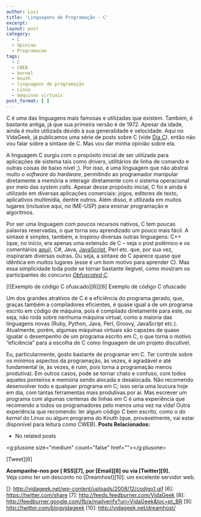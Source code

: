 ```yaml
---
author: Luiz
title: 'Linguagens de Programação - C'
excerpt:
layout: post
category:
  - C
  - Opiniao
  - Programacao
tags:
  - C
  - CWEB
  - kernel
  - knuth
  - linguagens de programação
  - Linux
  - máquinas virtuais
post_format: [ ]
---
```

C é uma das linguagens mais famosas e utilizadas que existem. Também, é bastante antiga, já que sua primeira versão é de 1972. Apesar da idade, ainda é muito utilizada devido à sua generalidade e velocidade. Aqui no VidaGeek, já publicamos uma série de posts sobre C (vide [Dia C][1]), então não vou falar sobre a sintaxe de C. Mas vou dar minha opinião sobre ela.



A linguagem C surgiu com o propósito inicial de ser utilizada para aplicações de sistema tais como *drivers*, utilitários de linha de comando e outras coisas de baixo nível ;). Por isso, é uma linguagem que não abstrai muito o *software* do *hardware*, permitindo ao programador manipular diretamente a memória e interagir diretamente com o sistema operacional por meio das *system calls*. Apesar desse propósito inicial, C foi e ainda é utilizado em diversas aplicações comerciais: jogos, editores de texto, aplicativos multimídia, dentre outros. Além disso, é utilizada em muitos lugares (inclusive aqui, no IME-USP) para ensinar programação e algoritmos.

Por ser uma linguagem com poucos recursos nativos, C tem poucas palavras reservadas, o que torna seu aprendizado um pouco mais fácil. A sintaxe é simples, também, e inspirou diversas outras linguagens: C++ (que, no início, era apenas uma extensão de C – veja o post polêmico e os comentários [aqui][2]), C#, Java, [JavaScript][3], Perl etc. que, por sua vez, inspiraram diversas outras. Ou seja, a sintaxe de C aparece quase que idêntica em muitos lugares (esse é um bom motivo para aprender C). Mas essa simplicidade toda pode se tornar bastante ilegível, como mostram os participantes do concurso *[Obfuscated C][4]*.

[![Exemplo de código C ofuscado][6]][6]
Exemplo de código C ofuscado

Um dos grandes atrativos de C é a eficiência do programa gerado, que, graças também a compiladores eficientes, é quase igual a de um programa escrito em código de máquina, pois é compilado diretamente para este, ou seja, não roda sobre nenhuma máquina virtual, como a maioria das linguagens novas (Ruby, Python, Java, Perl, Groovy, JavaScript etc.). Atualmente, porém, algumas máquinas virtuais são capazes de quase igualar o desempenho de um programa escrito em C, o que torna o motivo “eficiência” para a escolha de C como linguagem de um projeto discutível.

Eu, particularmente, gosto bastante de programar em C. Ter controle sobre os mínimos aspectos da programação, às vezes, é agradável e até fundamental (e, às vezes, é ruim, pois torna a programação menos produtiva). Em outros casos, pode se tornar chato e confuso, com todos aqueles ponteiros e memória sendo alocada e desalocada. Não recomendo desenvolver todo e qualquer programa em C; isso seria uma loucura hoje em dia, com tantas ferramentas mais produtivas por aí. Mas escrever um programa com algumas centenas de linhas em C é uma experiência que recomendo a todos os programadores pelo menos uma vez na vida! Outra experiência que recomendo: ler algum código C bem escrito, como o do *kernel* do Linux ou algum programa do Knuth (que, provavelmente, vai estar disponível para leitura como CWEB). 
**Posts Relacionados:** 
*   No related posts

<g:plusone size="medium" count="false" href=""></g:plusone> 

[Tweet][6] 





**Acompanhe-nos por [ RSS][7], por [Email][8] ou via [Twitter][9].**  
Veja como ter um desconto no [Dreamhost][10]: um excelente servidor web.

 [1]: http://vidageek.net/series/
 [2]: http://vidageek.net/2008/08/18/linguagens-de-programacao-c/
 [3]: http://vidageek.net/2008/10/22/linguagens-de-programacao-javascript/
 [4]: http://www.ioccc.org/
 []: http://vidageek.net/wp-content/uploads/2008/12/codigo1.gif
 [6]: https://twitter.com/share
 [7]: http://feeds.feedburner.com/VidaGeek
 [8]: http://feedburner.google.com/fb/a/mailverify?uri=VidaGeek&loc=pt_BR
 [9]: http://twitter.com/blogvidageek
 [10]: http://vidageek.net/dreamhost/